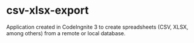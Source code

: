 # csv-xlsx-export
 Application created in CodeIngnite 3 to create spreadsheets (CSV, XLSX, among others) from a remote or local database.
